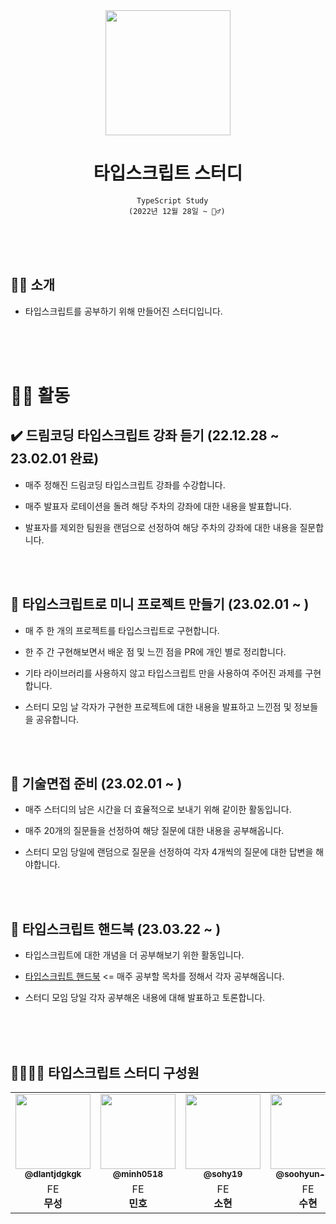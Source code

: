 <div align='center'>
  <img src="https://user-images.githubusercontent.com/81623931/219063944-5e242c12-2505-4ce9-b157-9d393671ac99.png" width="200" height="200" />
</div>
<div align='center'>
    <h1>타입스크립트 스터디</h1>

```
  TypeScript Study
    (2022년 12월 28일 ~ 🏃‍♂️)
```
</div>
 <br><br><br>

## 💁‍♂️ 소개

- 타입스크립트를 공부하기 위해 만들어진 스터디입니다.


  <br><br><br>


# 👨‍💻 활동

## ✔️ 드림코딩 타입스크립트 강좌 듣기 (22.12.28 ~ 23.02.01 완료)

- 매주 정해진 드림코딩 타입스크립트 강좌를 수강합니다.

- 매주 발표자 로테이션을 돌려 해당 주차의 강좌에 대한 내용을 발표합니다.

- 발표자를 제외한 팀원을 랜덤으로 선정하여 해당 주차의 강좌에 대한 내용을 질문합니다.

<br><br>

## 📍 타입스크립트로 미니 프로젝트 만들기 (23.02.01 ~ )

- 매 주 한 개의 프로젝트를 타입스크립트로 구현합니다.

- 한 주 간 구현해보면서 배운 점 및 느낀 점을 PR에 개인 별로 정리합니다.

- 기타 라이브러리를 사용하지 않고 타입스크립트 만을 사용하여 주어진 과제를 구현합니다.

- 스터디 모임 날 각자가 구현한 프로젝트에 대한 내용을 발표하고 느낀점 및 정보들을 공유합니다.

<br><br>

## 📍 기술면접 준비 (23.02.01 ~ )

- 매주 스터디의 남은 시간을 더 효율적으로 보내기 위해 같이한 활동입니다.

- 매주 20개의 질문들을 선정하여 해당 질문에 대한 내용을 공부해옵니다.

- 스터디 모임 당일에 랜덤으로 질문을 선정하여 각자 4개씩의 질문에 대한 답변을 해야합니다.

<br><br>

## 📍 타입스크립트 핸드북 (23.03.22 ~ )

- 타입스크립트에 대한 개념을 더 공부해보기 위한 활동입니다.

- [타입스크립트 핸드북](https://typescript-kr.github.io/) <= 매주 공부할 목차를 정해서 각자 공부해옵니다.

- 스터디 모임 당일 각자 공부해온 내용에 대해 발표하고 토론합니다.

  <br><br><br>

## 👨‍👩‍👧‍👦 타입스크립트 스터디 구성원

<table>
  <tbody>
    <tr>
        <td align="center"><a href="https://github.com/dlantjdgkgk"><img src="https://avatars.githubusercontent.com/u/79708688?v=4" width="120px;"  ><br /><sub><a href="https://github.com/dlantjdgkgk"><sub><b>@dlantjdgkgk</b></sub></a><br/></td>
      <td align="center"><a href="https://github.com/minh0518"><img src="https://avatars.githubusercontent.com/u/78631876?v=4" width="120px;" alt=""/><br /><sub><b>@minh0518</b></sub></a><br/></td>
                <td align="center"><a href="https://github.com/sohy19"><img src="https://avatars.githubusercontent.com/u/88651937?v=4" width="120px;" alt=""/><br /><sub><b>@sohy19</b></sub></a><br/></td>
      <td align="center"><a href="https://github.com/oohyun-dev"><img src="https://avatars.githubusercontent.com/u/81623931?v=4" width="120px;" alt=""/><br /><sub><b>@soohyun-dev</b></sub></a><br/></td>
        <td align="center"><a href="https://github.com/leehyewon0531"><img src="https://avatars.githubusercontent.com/u/50830078?v=4" width="120px;" alt=""/><br /><sub><b>@leehyewon0531</b></sub></a><br/></td>
    </tr>
    <tr>
        <td align="center">FE <br/><span style="font-weight : bold">무성</span></td>
        <td align="center" >FE <br/><span style="font-weight : bold">민호</span></td>
        <td align ="center"> FE <br/> <span style="font-weight : bold">소현</span></td>
        <td align="center">FE <br/> <span style="font-weight : bold">수현</span></td>
        <td align="center" >FE <br/> <span style="font-weight : bold">혜원</span></td>  
    </tr>
    </tbody>
</table>

